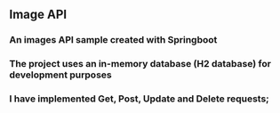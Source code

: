 ## Image API
### An images API sample created with Springboot
### The project uses an in-memory database (H2 database) for development purposes
### I have implemented Get, Post, Update and Delete requests;

